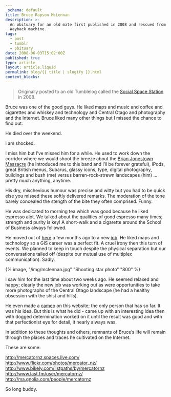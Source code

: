 ```yaml
---
_schema: default
title: Bruce Rapson McLennan
description: >-
  An obituary for an old mate first published in 2008 and rescued from the
  Wayback machine.
tags:
  - post
  - tumblr
  - obituary
date: 2008-06-03T15:02:00Z
published: true
type: article
layout: article.liquid
permalink: blog/{{ title | slugify }}.html
content_blocks:
---
```

> Originally posted to an old Tumblelog called the <a href="https://web.archive.org/web/20240000000000*/socialspacestation.com" title="Social Space Station archive on the Wayback Machine." target="_blank" rel="noopener">Social Space Station</a> in 2008.

Bruce was one of the good guys. He liked maps and music and coffee and cigarettes and whiskey and technology and Central Otago and photography and the Internet. Bruce liked many other things but I missed the chance to find out.

He died over the weekend.

I am shocked.

I miss him but I’ve missed him for a while. He used to work down the corridor where we would shoot the breeze about the <a href="http://www.brianjonestownmassacre.com/" target="_blank" rel="noopener">Brian Jonestown Massacre</a> (he introduced me to this band and I’ll be forever grateful), iPods, great British menus, Subarus, glassy icons, type, digital photography, buildings and bush (me) versus barren-rock-strewn landscapes (him) … pretty much anything, anytime.

His dry, mischevious humour was precise and witty but you had to be quick else you missed these softly delivered remarks. The moderation of the tone barely concealed the stength of the bite they often comprised. Funny.

He was dedicated to morning tea which was good because he liked espresso alot. We talked about the qualities of good espresso many times; strength and purity is key! A short-walk and a cigarette around the School of Business always followed.

He moved out of <a href="http://www.otago.ac.nz/" target="_blank" rel="noopener">here</a> a few months ago to a new <a href="http://www.agresearch.co.nz/" target="_blank" rel="noopener">job</a>. He liked maps and technology so a GIS career was a perfect fit. A cruel irony then this turn of events. We planned to keep in touch despite the physical separation but our conversations tailed off (despite our mutual use of multiplex communication). Sadly.

{% image, "/img/mclennan.jpg" "Shooting star photo" "800" %}

I saw him for the last time about two weeks ago. He seemed relaxed and happy; clearly the new job was working out as were opportunities to take more photographs of the Central Otago landscape (he had a healthy obsession with the shist and hills).

He even made a <a href="https://web.archive.org/web/20080606025442/http://socialspacestation.com/post/21527175/neogeography-say-what-now" target="_blank" rel="noopener">cameo</a> on this website; the only person that has so far. It was his idea. But this is what he did - came up with an interesting idea then with dogged determination worked on it until the result was good and with that perfectionist eye for detail, it nearly always was.

In addition to these thoughts and others, remnants of Bruce’s life will remain through the places and traces he cultivated on the Internet.

These are some:

<a href="http://mercatornz.spaces.live.com/" target="_blank" rel="noopener">http://mercatornz.spaces.live.com/</a><br><a href="http://www.flickr.com/photos/mercator_nz/" target="_blank" rel="noopener">http://www.flickr.com/photos/mercator_nz/</a><br><a href="https://whttp://www.bikely.com/listpaths/by/mercatornz" target="_blank" rel="noopener">http://www.bikely.com/listpaths/by/mercatornz</a><br><a href="https://web.http://www.last.fm/user/mercatornz/" target="_blank" rel="noopener">http://www.last.fm/user/mercatornz/</a><br><a href="http://ma.gnolia.com/people/mercatornz" target="_blank" rel="noopener">http://ma.gnolia.com/people/mercatornz</a>

So long buddy.